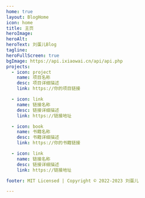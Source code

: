 ```yaml
---
home: true
layout: BlogHome
icon: home
title: 主页
heroImage: 
heroAlt: 
heroText: 刘蛋儿Blog
tagline: 
heroFullScreen: true
bgImage: https://api.ixiaowai.cn/api/api.php
projects:
  - icon: project
    name: 项目名称
    desc: 项目详细描述
    link: https://你的项目链接

  - icon: link
    name: 链接名称
    desc: 链接详细描述
    link: https://链接地址

  - icon: book
    name: 书籍名称
    desc: 书籍详细描述
    link: https://你的书籍链接

  - icon: link
    name: 链接名称
    desc: 链接详细描述
    link: https://链接地址   

footer: MIT Licensed | Copyright © 2022-2023 刘蛋儿

---
```

